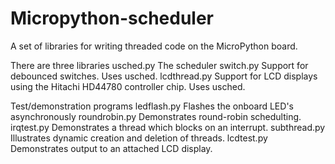 Micropython-scheduler
=====================

A set of libraries for writing threaded code on the MicroPython board.

There are three libraries
usched.py The scheduler
switch.py Support for debounced switches. Uses usched.
lcdthread.py Support for LCD displays using the Hitachi HD44780 controller chip. Uses usched.

Test/demonstration programs
ledflash.py Flashes the onboard LED's asynchronously
roundrobin.py Demonstrates round-robin schedulting.
irqtest.py Demonstrates a thread which blocks on an interrupt.
subthread.py Illustrates dynamic creation and deletion of threads.
lcdtest.py Demonstrates output to an attached LCD display.
